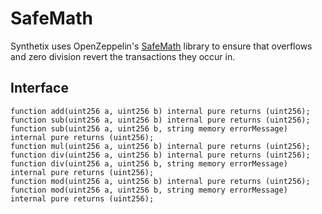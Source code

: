 # SafeMath

Synthetix uses OpenZeppelin's [SafeMath](https://docs.openzeppelin.com/contracts/2.x/api/math#SafeMath) library to ensure that overflows and zero division revert the transactions they occur in.

## Interface

```Solidity
function add(uint256 a, uint256 b) internal pure returns (uint256);
function sub(uint256 a, uint256 b) internal pure returns (uint256);
function sub(uint256 a, uint256 b, string memory errorMessage) internal pure returns (uint256);
function mul(uint256 a, uint256 b) internal pure returns (uint256);
function div(uint256 a, uint256 b) internal pure returns (uint256);
function div(uint256 a, uint256 b, string memory errorMessage) internal pure returns (uint256);
function mod(uint256 a, uint256 b) internal pure returns (uint256);
function mod(uint256 a, uint256 b, string memory errorMessage) internal pure returns (uint256);
```
